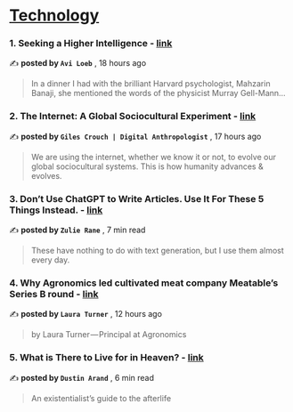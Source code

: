 
<h1><a href=https://medium.com/tag/technology/recommended target="_blank" rel="noopener noreferrer">Technology</a></h1>
<h3>1. Seeking a Higher Intelligence - <a href=https://medium.com/@avi-loeb/seeking-a-higher-intelligence-c633119c1f40?source=tag_recommended_feed---------0-84----------technology----------15196e45_fd8c_4d63_b700_c933df4fd371------- target="_blank" rel="noopener noreferrer">link</a></h3>

✍️ **posted by `Avi Loeb`** <date> , 18 hours ago</date>

<blockquote>In a dinner I had with the brilliant Harvard psychologist, Mahzarin Banaji, she mentioned the words of the physicist Murray Gell-Mann…</blockquote>

<h3>2. The Internet: A Global Sociocultural Experiment - <a href=https://medium.com/@gilescrouch/the-internet-a-global-sociocultural-experiment-99b67a469a8e?source=tag_recommended_feed---------1-107----------technology----------15196e45_fd8c_4d63_b700_c933df4fd371------- target="_blank" rel="noopener noreferrer">link</a></h3>

✍️ **posted by `Giles Crouch | Digital Anthropologist`** <date> , 17 hours ago</date>

<blockquote>We are using the internet, whether we know it or not, to evolve our global sociocultural systems. This is how humanity advances & evolves.</blockquote>

<h3>3. Don’t Use ChatGPT to Write Articles. Use It For These 5 Things Instead. - <a href=https://medium.com/@zulie/dont-use-chatgpt-to-write-articles-use-it-for-these-5-things-instead-83f3e2f10d57?source=tag_recommended_feed---------2-85----------technology----------15196e45_fd8c_4d63_b700_c933df4fd371------- target="_blank" rel="noopener noreferrer">link</a></h3>

✍️ **posted by `Zulie Rane`** <date> , 7 min read</date>

<blockquote>These have nothing to do with text generation, but I use them almost every day.</blockquote>

<h3>4. Why Agronomics led cultivated meat company Meatable’s Series B round - <a href=https://medium.com/@laura_94940/why-agronomics-led-cultivated-meat-company-meatables-series-b-round-822afb2680c4?source=tag_recommended_feed---------3-84----------technology----------15196e45_fd8c_4d63_b700_c933df4fd371------- target="_blank" rel="noopener noreferrer">link</a></h3>

✍️ **posted by `Laura Turner`** <date> , 12 hours ago</date>

<blockquote>by Laura Turner — Principal at Agronomics</blockquote>

<h3>5. What is There to Live for in Heaven? - <a href=https://medium.com/backyard-theology/what-is-there-to-live-for-in-heaven-a801a94b6bcb?source=tag_recommended_feed---------4-107----------technology----------15196e45_fd8c_4d63_b700_c933df4fd371------- target="_blank" rel="noopener noreferrer">link</a></h3>

✍️ **posted by `Dustin Arand`** <date> , 6 min read</date>

<blockquote>An existentialist’s guide to the afterlife</blockquote>


